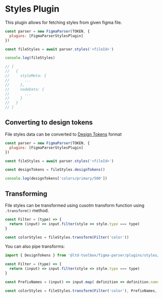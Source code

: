 # Styles Plugin
This plugin allows for fetching styles from given figma file.

```js
const parser = new FigmaParser(TOKEN, {
  plugins: [FigmaParserStylesPlugin]
})

const fileStyles = await parser.styles('<fileId>')

console.log(fileStyles)

// [
//   {
//     styleMeta: {
//       ...
//     },
//     nodeData: {
//       ...
//     }
//   }
// ]
```

## Converting to design tokens

File styles data can be converted to [Design Tokens](https://tr.designtokens.org/format/) format 

```js
const parser = new FigmaParser(TOKEN, {
  plugins: [FigmaParserStylesPlugin]
})

const fileStyles = await parser.styles('<fileId>')

const designTokens = fileStyles.designTokens()

console.log(designTokens['colors/primary/500'])
```

## Transforming 

File styles can be transformed using cusotm transform function using `.transform()` method.


```javascript
const Filter = (type) => {
  return (input) => input.filter(style => style.type === type)
}

const colorStyles = fileStyles.transform(Filter('color'))
```

You can also pipe transforms:

```javascript
import { DesignTokens } from '@ltd-toolbox/figma-parser/plugins/styles/transformers/design-tokens'

const Filter = (type) => {
  return (input) => input.filter(style => style.type === type)
}

const PrefixNames = (input) => input.map( definition => definition.name = `prefix/${definition.name}` )

const colorStyles = fileStyles.transform(Filter('color'), PrefixNames, DesignTokens())
```


